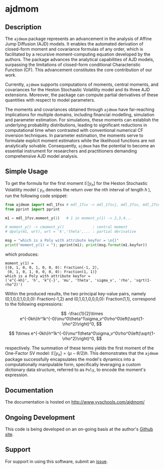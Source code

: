 # ajdmom

## Description

The `ajdmom` package represents an advancement in the analysis of Affine Jump Diffusion (AJD) models. It enables the automated derivation of closed-form moment and covariance formulas of any order, which is facilitated by a recursive moment-computing equation developed by the authors. The package advances the analytical capabilities of AJD models, surpassing the limitations of closed-form conditional Characteristic Function (CF). This advancement constitutes the core contribution of our work.

Currently, `ajdmom` supports computations of moments, central moments, and covariances for the Heston Stochastic Volatility model and its three AJD extensions. Moreover, the package can compute partial derivatives of these quantities with respect to model parameters.

The moments and covariances obtained through `ajdmom` have far-reaching implications for multiple domains, including financial modelling, simulation and parameter estimation. For simulations, these moments can establish the underlying probability distributions, leading to significant reductions in computational time when contrasted with conventional numerical CF inversion techniques. In parameter estimation, the moments serve to formulate explicit moment estimators while the likelihood functions are not analytically solvable. Consequently, `ajdmom` has the potential to become an essential instrument for researchers and practitioners demanding comprehensive AJD model analysis.

## Simple Usage

To get the formula for the first moment $\mathbb{E}[y_n]$ for the Heston Stochastic Volatility model ( $y_n$ denotes the return over the nth interval of length $h$ ), run the following code snippet:

``` python
from ajdmom import mdl_1fsv # mdl_1fsv -> mdl_1fsvj, mdl_2fsv, mdl_2fsvj
from pprint import pprint

m1 = mdl_1fsv.moment_y(1)   # 1 in moment_y(1) -> 2,3,4...

# moment_y() -> cmoment_y()             : central moment
# dpoly(m1, wrt), wrt = 'k','theta',... : partial derivative

msg = "which is a Poly with attribute keyfor = \n{}"
print("moment_y(1) = "); pprint(m1); print(msg.format(m1.keyfor))
```

which produces:

```         
moment_y(1) = 
{(0, 1, 0, 0, 1, 0, 0, 0): Fraction(-1, 2),
 (0, 1, 0, 1, 0, 0, 0, 0): Fraction(1, 1)}
which is a Poly with attribute keyfor = 
('e^{-kh}', 'h', 'k^{-}', 'mu', 'theta', 'sigma_v', 'rho', 'sqrt(1-rho^2)')
```

Within the produced results, the two principal key-value pairs, namely (0,1,0,0,1,0,0,0): Fraction(-1,2) and (0,1,0,1,0,0,0,0): Fraction(1,1), correspond to the following expressions:

$$
-\frac{1}{2}\times e^{-0kh}h^1k^{-0}\mu^0\theta^1\sigma_v^0\rho^0\left(\sqrt{1-\rho^2}\right)^0,
$$

$$
1\times e^{-0kh}h^1k^{-0}\mu^1\theta^0\sigma_v^0\rho^0\left(\sqrt{1-\rho^2}\right)^0,
$$

respectively. The summation of these terms yields the first moment of the One-Factor SV model: $\mathbb{E}[y_n] = (\mu-\theta/2)h$. This demonstrates that the `ajdmom` package successfully encapsulates the model's dynamics into a computationally manipulable form, specifically leveraging a custom dictionary data structure, referred to as `Poly`, to encode the moment's expression.

## Documentation

The documentation is hosted on <http://www.yyschools.com/ajdmom/>

## Ongoing Development

This code is being developed on an on-going basis at the author's [Github site](https://github.com/xmlongan/ajdmom).

## Support

For support in using this software, submit an [issue](https://github.com/xmlongan/ajdmom/issues/new).
